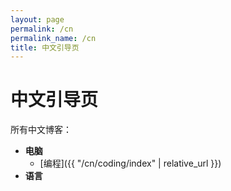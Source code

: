 ```yaml
---
layout: page
permalink: /cn
permalink_name: /cn
title: 中文引导页
---
```


# 中文引导页

所有中文博客：

- **电脑**
  - [编程]({{ "/cn/coding/index" | relative_url }})
- **语言**

